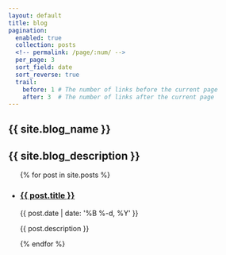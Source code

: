 ```yaml
---
layout: default
title: blog
pagination:
  enabled: true
  collection: posts
  <!-- permalink: /page/:num/ -->
  per_page: 3
  sort_field: date
  sort_reverse: true
  trail:
    before: 1 # The number of links before the current page
    after: 3  # The number of links after the current page
---
```


<div class="post">

  <div class="header-bar">
    <h2>{{ site.blog_name }}</h2>
    <h2>{{ site.blog_description }}</h2>
  </div>


  <ul class="post-list">
    {% for post in site.posts %}
      <li>
        <h3 style="color:red"><a class="post-title" href="{{ post.url | prepend: site.baseurl }}">{{ post.title }}</a></h3>
        <p class="post-meta">{{ post.date | date: '%B %-d, %Y' }}</p>
        <p>{{ post.description }}</p>
      </li>
    {% endfor %}
  </ul>

</div
